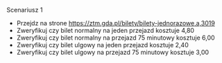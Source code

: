 Scenariusz 1

- Przejdz na strone https://ztm.gda.pl/bilety/bilety-jednorazowe,a,3019
- Zweryfikuj czy bilet normalny na jeden przejazd kosztuje 4,80
- Zweryfikuj czy bilet normalny na przejazd 75 minutowy kosztuje 6,00
- Zweryfikuj czy bilet ulgowy na jeden przejazd kosztuje 2,40
- Zweryfikuj czy bilet ulgowy na przejazd 75 minutowy kosztuje 3,00
